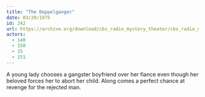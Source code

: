 ```yaml
---
title: "The Doppelganger"
date: 03/20/1975
id: 242
url: https://archive.org/download/cbs_radio_mystery_theater/cbs_radio_mystery_theater-0201-0250.zip/cbs_radio_mystery_theater-0201-0250%2Fcbsrmt_0242_the_doppelganger.mp3
actors:
  - 140
  - 150
  - 25
  - 151
---
```

A young lady chooses a gangster boyfriend over her fiance even though her beloved forces her to abort her child. Along comes a perfect chance at revenge for the rejected man.